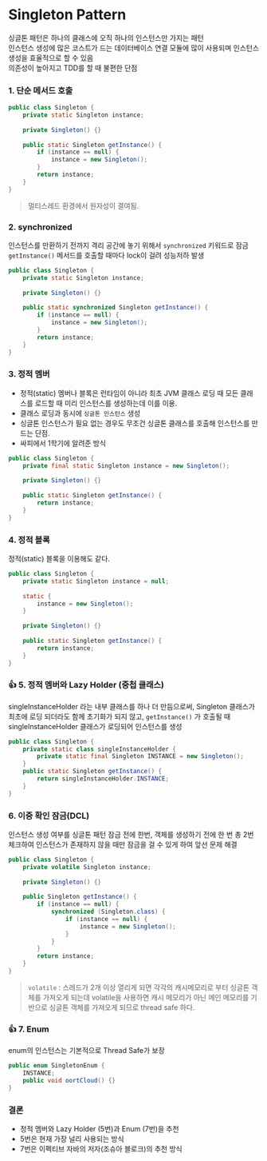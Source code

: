 # Singleton Pattern
싱글톤 패턴은 하나의 클래스에 오직 하나의 인스턴스만 가지는 패턴  
인스턴스 생성에 많은 코스트가 드는 데이터베이스 연결 모듈에 많이 사용되며 인스턴스 생성을 효율적으로 할 수 있음  
의존성이 높아지고 TDD를 할 때 불편한 단점

### 1. 단순 메서드 호출
```java
public class Singleton {
    private static Singleton instance;
    
    private Singleton() {}
    
    public static Singleton getInstance() {
        if (instance == null) {
            instance = new Singleton();
        }
        return instance;
    }
}
```
> 멀티스레드 환경에서 원자성이 결여됨.

### 2. synchronized
인스턴스를 만환하기 전까지 격리 공간에 놓기 위해서 `synchronized` 키워드로 잠금  
`getInstance()` 메서드를 호출할 때마다 lock이 걸려 성능저하 발생

```java
public class Singleton {
    private static Singleton instance;
    
    private Singleton() {}
    
    public static synchronized Singleton getInstance() {
        if (instance == null) {
            instance = new Singleton();
        }
        return instance;
    }
}
```

### 3. 정적 멤버
- 정적(static) 멤버나 블록은 런타임이 아니라 최초 JVM 클래스 로딩 때 모든 클래스를 로드할 때 미리 인스턴스를 생성하는데 이를 이용.
- 클래스 로딩과 동시에 `싱글톤 인스턴스` 생성
- 싱글톤 인스턴스가 필요 없는 경우도 무조건 싱글톤 클래스를 호출해 인스턴스를 만드는 단점.
- 싸피에서 1학기에 알려준 방식

```java
public class Singleton {
    private final static Singleton instance = new Singleton();
    
    private Singleton() {}
    
    public static Singleton getInstance() {
        return instance;
    }
}
```

### 4. 정적 블록
정적(static) 블록을 이용해도 같다.
```java
public class Singleton {
    private static Singleton instance = null;
    
    static {
        instance = new Singleton();
    }
    
    private Singleton() {}
    
    public static Singleton getInstance() {
        return instance;
    }
}
```

### 👍 5. 정적 멤버와 Lazy Holder (중첩 클래스)
singleInstanceHolder 라는 내부 클래스를 하나 더 만듬으로써, Singleton 클래스가 최초에 로딩 되더라도 함께 초기화가 되지 않고, `getInstance()` 가 호출될 때 singleInstanceHolder 클래스가 로딩되어 인스턴스를 생성

```java
public class Singleton {
    private static class singleInstanceHolder {
        private static final Singleton INSTANCE = new Singleton();
    }
    public static Singleton getInstance() {
        return singleInstanceHolder.INSTANCE;
    }
}
```

### 6. 이중 확인 잠금(DCL)
인스턴스 생성 여부를 싱글톤 패턴 잠금 전에 한번, 객체를 생성하기 전에 한 번 총 2번 체크하여 인스턴스가 존재하지 않을 때만 잠금을 걸 수 있게 하여 앞선 문제 해결

```java
public class Singleton {
    private volatile Singleton instance;
    
    private Singleton() {}
    
    public Singleton getInstance() {
        if (instance == null) {
            synchronized (Singleton.class) {
                if (instance == null) {
                    instance = new Singleton();
                }
            }
        }
        return instance;
    }
} 
```
> `volatile` : 스레드가 2개 이상 열리게 되면 각각의 캐시메모리로 부터 싱글톤 객체를 가져오게 되는데 volatile을 사용하면 캐시 메모리가 아닌 메인 메모리를 기반으로 싱글톤 객체를 가져오게 되므로 thread safe 하다.

### 👍 7. Enum
enum의 인스턴스는 기본적으로 Thread Safe가 보장

```java
public enum SingletonEnum {
    INSTANCE;
    public void oortCloud() {}
}
```

### 결론
- 정적 멤버와 Lazy Holder (5번)과 Enum (7번)을 추천
- 5번은 현재 가장 널리 사용되는 방식
- 7번은 이펙티브 자바의 저자(조슈아 블로크)의 추천 방식